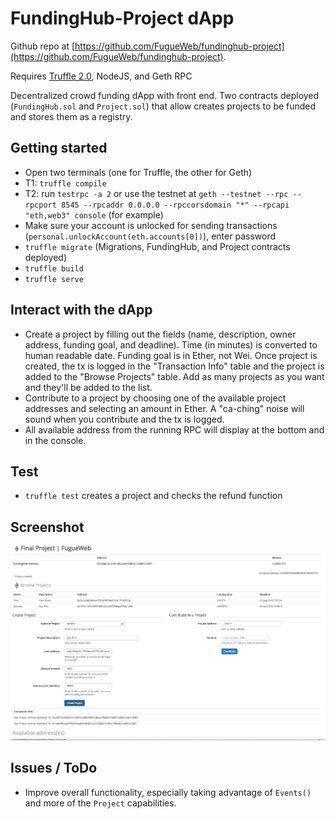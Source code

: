 # FundingHub-Project dApp

Github repo at [https://github.com/FugueWeb/fundinghub-project](https://github.com/FugueWeb/fundinghub-project).

Requires [Truffle 2.0](http://truffle.readthedocs.io/en/latest/getting_started/installation/), NodeJS, and Geth RPC

Decentralized crowd funding dApp with front end. Two contracts deployed (`FundingHub.sol` and `Project.sol`) that allow creates projects to be funded and stores them as a registry.

## Getting started

* Open two terminals (one for Truffle, the other for Geth)
* T1: `truffle compile`
* T2: run `testrpc -a 2` or use the testnet at `geth --testnet --rpc --rpcport 8545 --rpcaddr 0.0.0.0 --rpccorsdomain "*" --rpcapi "eth,web3" console` (for example)
* Make sure your account is unlocked for sending transactions (`personal.unlockAccount(eth.accounts[0])`), enter password
* `truffle migrate` (Migrations, FundingHub, and Project contracts deployed)
* `truffle build`
* `truffle serve`

## Interact with the dApp
* Create a project by filling out the fields (name, description, owner address, funding goal, and deadline). Time (in minutes) is converted to human readable date. Funding goal is in Ether, not Wei. Once project is created, the tx is logged in the "Transaction Info" table and the project is added to the "Browse Projects" table. Add as many projects as you want and they'll be added to the list.
* Contribute to a project by choosing one of the available project addresses and selecting an amount in Ether. A "ca-ching" noise will sound when you contribute and the tx is logged.
* All available address from the running RPC will display at the bottom and in the console.

## Test

* `truffle test` creates a project and checks the refund function

## Screenshot

![alt text](https://github.com/FugueWeb/fundinghub-project/raw/master/app/images/screenshot.png "App Preview")

## Issues / ToDo

* Improve overall functionality, especially taking advantage of `Events()` and more of the `Project` capabilities.


